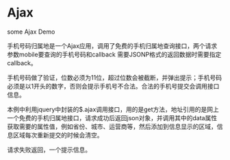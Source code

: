 # Ajax
some Ajax Demo

手机号码归属地是一个Ajax应用，调用了免费的手机归属地查询接口，两个请求参数mobile要查询的手机号码和callback 需要JSONP格式的返回数据时需要指定callback。

手机号码做了验证，位数必须为11位，超过位数会被截断，并弹出提示；手机号码必须是以1开头的数字，否则会提示手机号不合法。合法的手机号提交会调用接口信息。

本例中利用jquery中封装的$.ajax调用接口，用的是get方法，地址引用的是网上一个免费的手机归属地接口，请求成功后返回json对象，并调用其中的data属性获取需要的属性值，例如省份、城市、运营商等，然后添加到信息显示的区域，信息区域每次重新提交的时候会清空。

请求失败返回，一个提示信息。
